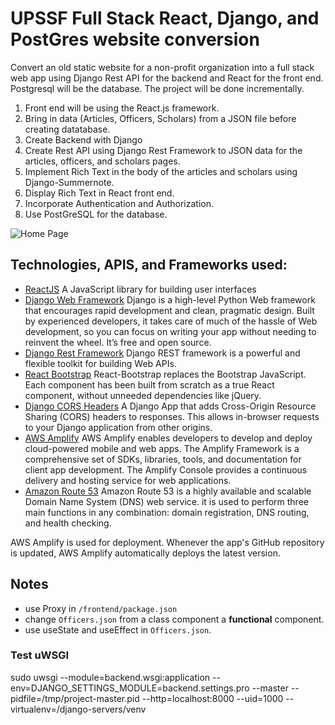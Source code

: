 # UPSSF Full Stack React, Django, and PostGres website conversion
Convert an old static website for a non-profit organization into a full stack web app using Django Rest API for the backend and React for the front end. Postgresql will be the database. The project will be done incrementally.

1. Front end will be using the React.js framework.
2. Bring in data (Articles, Officers, Scholars) from a JSON file before creating datatabase.
3. Create Backend with Django
4. Create Rest API using Django Rest Framework to JSON data for the articles, officers, and scholars pages.
5. Implement Rich Text in the body of the articles and scholars using Django-Summernote.
6. Display Rich Text in React front end.
7. Incorporate Authentication and Authorization.
8. Use PostGreSQL for the database.

![Home Page](./readme-homepage.jpg)

## Technologies, APIS, and Frameworks used:
* [ReactJS](https://reactjs.org/) A JavaScript library for building user interfaces
* [Django Web Framework](https://www.djangoproject.com/) Django is a high-level Python Web framework that encourages rapid development and clean, pragmatic design. Built by experienced developers, it takes care of much of the hassle of Web development, so you can focus on writing your app without needing to reinvent the wheel. It’s free and open source.
* [Django Rest Framework](https://www.django-rest-framework.org/) Django REST framework is a powerful and flexible toolkit for building Web APIs.
* [React Bootstrap](https://react-bootstrap.github.io/) React-Bootstrap replaces the Bootstrap JavaScript. Each component has been built from scratch as a true React component, without unneeded dependencies like jQuery.
* [Django CORS Headers](https://pypi.org/project/django-cors-headers/) A Django App that adds Cross-Origin Resource Sharing (CORS) headers to responses. This allows in-browser requests to your Django application from other origins.
* [AWS Amplify](https://docs.aws.amazon.com/amplify/latest/userguide/getting-started.html) AWS Amplify enables developers to develop and deploy cloud-powered mobile and web apps. The Amplify Framework is a comprehensive set of SDKs, libraries, tools, and documentation for client app development. The Amplify Console provides a continuous delivery and hosting service for web applications.
* [Amazon Route 53](https://docs.aws.amazon.com/Route53/latest/DeveloperGuide/Welcome.html) Amazon Route 53 is a highly available and scalable Domain Name System (DNS) web service. it is used to perform three main functions in any combination: domain registration, DNS routing, and health checking.

AWS Amplify is used for deployment. Whenever the app's GitHub repository is updated, AWS Amplify automatically deploys the latest version.

## Notes
* use Proxy in `/frontend/package.json`
* change `Officers.json` from a class component a **functional** component.
* use useState and useEffect in `Officers.json`.

### Test uWSGI
sudo uwsgi --module=backend.wsgi:application --env=DJANGO_SETTINGS_MODULE=backend.settings.pro --master --pidfile=/tmp/project-master.pid --http=localhost:8000 --uid=1000 --virtualenv=/django-servers/venv